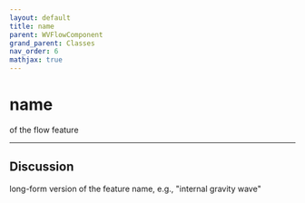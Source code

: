 ```yaml
---
layout: default
title: name
parent: WVFlowComponent
grand_parent: Classes
nav_order: 6
mathjax: true
---
```


#  name

of the flow feature


---

## Discussion

  long-form version of the feature name, e.g., "internal gravity wave"
  
